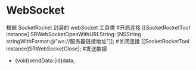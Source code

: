 # WebSocket 
根据 SocketRocket 封装的 webSocket 工具类
 #开启连接
[[SocketRocketTool instance] SRWebSocketOpenWithURLString: [NSString stringWithFormat:@"ws://服务器链接地址"]];
 #关闭连接
 [[SocketRocketTool instance]SRWebSocketClose];
 #发送数据
 - (void)sendData:(id)data;
